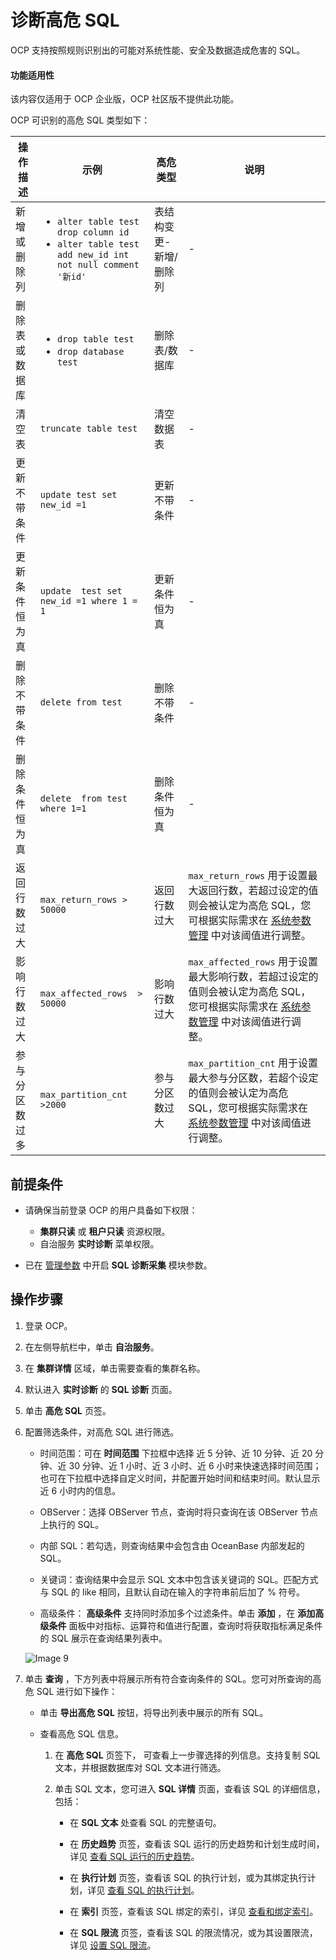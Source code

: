 # 诊断高危 SQL

OCP 支持按照规则识别出的可能对系统性能、安全及数据造成危害的 SQL。

<main id="notice" type='notice'>
    <h4>功能适用性</h4>
    <p>该内容仅适用于 OCP 企业版，OCP 社区版不提供此功能。</p>
</main>

OCP 可识别的高危 SQL 类型如下：

| 操作描述 | 示例  |  高危类型  |  说明  |
|------  |    -----      |   ----     |    ----     |
|新增或删除列  |    <ul><li> `alter table test drop column id` </li><li>`alter table test add new_id int not null comment '新id'` </li> </ul>  |    表结构变更-新增/删除列    |    -     |
|    删除表或数据库      |  <ul><li>`drop table test`  </li><li>`drop database test` </li> </ul>   |    删除表/数据库    |  - |
|清空表  |     `truncate table test`     |  清空数据表      |      -   |
|更新不带条件  |   `update test set new_id =1`       |   更新不带条件     |    -     |
|更新条件恒为真  |     `update  test set new_id =1 where 1 = 1`     |   更新条件恒为真     |     -    |
| 删除不带条件  |   `delete from test`       |    删除不带条件    |   -      |
|删除条件恒为真  |    `delete  from test where 1=1`      |    删除条件恒为真    |     -    |
|返回行数过大  |   `max_return_rows > 50000`       |    返回行数过大    |    `max_return_rows` 用于设置最大返回行数，若超过设定的值则会被认定为高危 SQL，您可根据实际需求在 [系统参数管理](../../1600.system-management-features/500.manage-system-parameter/100.view-system-parameters.md) 中对该阈值进行调整。     |
|影响行数过大  |    `max_affected_rows  > 50000`      |     影响行数过大   |   `max_affected_rows` 用于设置最大影响行数，若超过设定的值则会被认定为高危 SQL，您可根据实际需求在 [系统参数管理](../../1600.system-management-features/500.manage-system-parameter/100.view-system-parameters.md) 中对该阈值进行调整。      |
|参与分区数过多  |   `max_partition_cnt >2000`       |   参与分区数过大     |   `max_partition_cnt` 用于设置最大参与分区数，若超个设定的值则会被认定为高危 SQL，您可根据实际需求在 [系统参数管理](../../1600.system-management-features/500.manage-system-parameter/100.view-system-parameters.md) 中对该阈值进行调整。      |

## 前提条件

* 请确保当前登录 OCP 的用户具备如下权限：

  * **集群只读** 或 **租户只读** 资源权限。
  * 自治服务 **实时诊断** 菜单权限。

* 已在 [管理参数](../../600.cluster-functions/300.manage-a-cluster/1200.manage-om-configuration/200.manage-om-configuration-parameters.md) 中开启 **SQL 诊断采集** 模块参数。

## 操作步骤

1. 登录 OCP。

2. 在左侧导航栏中，单击 **自治服务**。

3. 在 **集群详情** 区域，单击需要查看的集群名称。

4. 默认进入 **实时诊断** 的 **SQL 诊断** 页面。

5. 单击 **高危 SQL** 页签。

6. 配置筛选条件，对高危 SQL 进行筛选。

     * 时间范围：可在 **时间范围** 下拉框中选择 近 5 分钟、近 10 分钟、近 20 分钟、近 30 分钟、近 1 小时、近 3 小时、近 6 小时来快速选择时间范围；也可在下拉框中选择自定义时间，并配置开始时间和结束时间。默认显示近 6 小时内的信息。

     * OBServer：选择 OBServer 节点，查询时将只查询在该 OBServer 节点上执行的 SQL。

     * 内部 SQL：若勾选，则查询结果中会包含由 OceanBase 内部发起的 SQL。

     * 关键词：查询结果中会显示 SQL 文本中包含该关键词的 SQL。匹配方式与 SQL 的 like 相同，且默认自动在输入的字符串前后加了 % 符号。

     * 高级条件： **高级条件** 支持同时添加多个过滤条件。单击 **添加** ，在 **添加高级条件** 面板中对指标、运算符和值进行配置，查询时将获取指标满足条件的 SQL 展示在查询结果列表中。

     ![Image 9](https://obbusiness-private.oss-cn-shanghai.aliyuncs.com/doc/img/ocp/432/%E9%AB%98%E5%8D%B1sql.png)

7. 单击 **查询** ，下方列表中将展示所有符合查询条件的 SQL。您可对所查询的高危 SQL 进行如下操作：

   * 单击 **导出高危 SQL** 按钮，将导出列表中展示的所有 SQL。

   * 查看高危 SQL 信息。

     1. 在 **高危 SQL** 页签下， 可查看上一步骤选择的列信息。支持复制 SQL 文本，并根据数据库对 SQL 文本进行筛选。

     2. 单击 SQL 文本，您可进入 **SQL 详情** 页面，查看该 SQL 的详细信息，包括：

        * 在 **SQL 文本** 处查看 SQL 的完整语句。

        * 在 **历史趋势** 页签，查看该 SQL 运行的历史趋势和计划生成时间，详见 [查看 SQL 运行的历史趋势](../100.manage-sql-diagnosis/1000.view-sql-details.md)。

        * 在 **执行计划** 页签，查看该 SQL 的执行计划，或为其绑定执行计划，详见 [查看 SQL 的执行计划](../100.manage-sql-diagnosis/1000.view-sql-details.md)。

        * 在 **索引** 页签，查看该 SQL 绑定的索引，详见 [查看和绑定索引](../100.manage-sql-diagnosis/1000.view-sql-details.md)。

        * 在 **SQL 限流** 页签，查看该 SQL 的限流情况，或为其设置限流，详见 [设置 SQL 限流](../100.manage-sql-diagnosis/1000.view-sql-details.md)。

